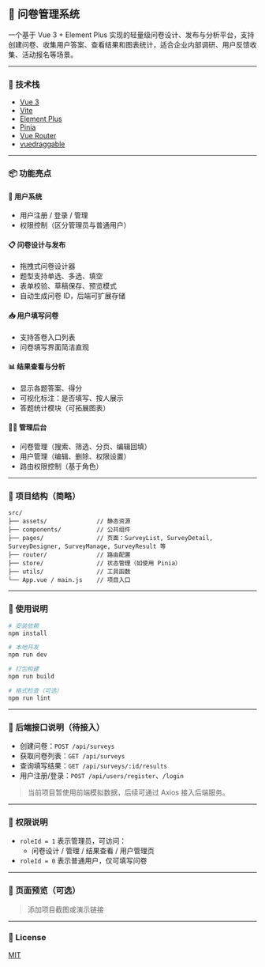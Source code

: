 ## 📝 问卷管理系统

一个基于 Vue 3 + Element Plus 实现的轻量级问卷设计、发布与分析平台，支持创建问卷、收集用户答案、查看结果和图表统计，适合企业内部调研、用户反馈收集、活动报名等场景。

---

### 🚀 技术栈

- [Vue 3](https://vuejs.org/)
- [Vite](https://vitejs.dev/)
- [Element Plus](https://element-plus.org/)
- [Pinia](https://pinia.vuejs.org/)
- [Vue Router](https://router.vuejs.org/)
- [vuedraggable](https://github.com/SortableJS/vue.draggable.next)

---

### 📦 功能亮点

#### 🧩 用户系统

- 用户注册 / 登录 / 管理
- 权限控制（区分管理员与普通用户）

#### 📋 问卷设计与发布

- 拖拽式问卷设计器
- 题型支持单选、多选、填空
- 表单校验、草稿保存、预览模式
- 自动生成问卷 ID，后端可扩展存储

#### 📥 用户填写问卷

- 支持答卷入口列表  
- 问卷填写界面简洁直观

#### 📊 结果查看与分析

- 显示各题答案、得分
- 可视化标注：是否填写、按人展示
- 答题统计模块（可拓展图表）

#### 🧑‍💼 管理后台

- 问卷管理（搜索、筛选、分页、编辑回填）
- 用户管理（编辑、删除、权限设置）
- 路由权限控制（基于角色）

---

### 💾 项目结构（简略）

```
src/
├── assets/              // 静态资源
├── components/          // 公共组件
├── pages/               // 页面：SurveyList, SurveyDetail, SurveyDesigner, SurveyManage, SurveyResult 等
├── router/              // 路由配置
├── store/               // 状态管理（如使用 Pinia）
├── utils/               // 工具函数
└── App.vue / main.js    // 项目入口
```

---

### 🔧 使用说明

```bash
# 安装依赖
npm install

# 本地开发
npm run dev

# 打包构建
npm run build

# 格式检查（可选）
npm run lint
```

---

### 🧠 后端接口说明（待接入）

- 创建问卷：`POST /api/surveys`
- 获取问卷列表：`GET /api/surveys`
- 查询填写结果：`GET /api/surveys/:id/results`
- 用户注册/登录：`POST /api/users/register`、`/login`
> 当前项目暂使用前端模拟数据，后续可通过 Axios 接入后端服务。

---

### 🔐 权限说明

- `roleId = 1` 表示管理员，可访问：
  - 问卷设计 / 管理 / 结果查看 / 用户管理页
- `roleId = 0` 表示普通用户，仅可填写问卷

---

### 📸 页面预览（可选）

> 添加项目截图或演示链接

---

### 📄 License

[MIT](https://choosealicense.com/licenses/mit/)

